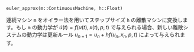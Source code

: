 ```
euler_approx(m::ContinuousMachine, h::Float)
```

連続マシン `m` をオイラー法を用いてステップサイズ `h` の離散マシンに変換します。もし `m` の動力学が $\dot{u}(t) = f(u(t),x(t),p,t)$ で与えられる場合、新しい離散システムの動力学は更新ルール $u_{n+1} = u_n + h f(u_n, x_n, p, t)$ によって与えられます。
